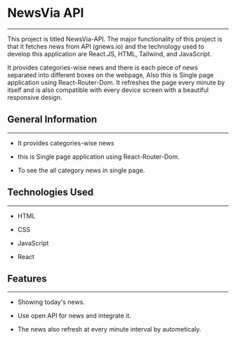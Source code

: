 <h1>NewsVia API</h1>
<hr><p>This project is titled NewsVia-API. The major functionality of this project is that it fetches news from API (gnews.io) and the technology used to develop this application are React.JS, HTML, Tailwind, and JavaScript.</p>
<p>It provides categories-wise news and there is each piece of news separated into different boxes on the webpage, Also this is Single page application using React-Router-Dom.
It refreshes the page every minute by itself and is also compatible with every device screen with a beautiful responsive design.</p><h2>General Information</h2>
<hr><ul>
<li>It provides categories-wise news</li>
</ul><ul>
<li>this is Single page application using React-Router-Dom.</li>
</ul><ul>
<li>To see the all category news in single page.</li>
</ul><h2>Technologies Used</h2>
<hr><ul>
<li>HTML</li>
</ul><ul>
<li>CSS</li>
</ul><ul>
<li>JavaScript</li>
</ul><ul>
<li>React</li>
</ul><h2>Features</h2>
<hr><ul>
<li>Showing today's news.</li>
</ul><ul>
<li>Use open API for news and integrate it.</li>
</ul><ul>
<li>The news also refresh at every minute interval by autometicaly.</li>
</ul>
